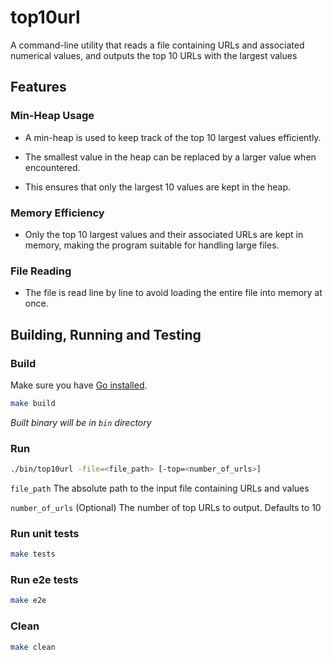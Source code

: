 # top10url

A command-line utility that reads a file containing URLs and associated numerical values, and outputs the top 10 URLs with the largest values


## Features

### Min-Heap Usage

* A min-heap is used to keep track of the top 10 largest values efficiently.

* The smallest value in the heap can be replaced by a larger value when encountered.

* This ensures that only the largest 10 values are kept in the heap.

### Memory Efficiency

* Only the top 10 largest values and their associated URLs are kept in memory, making the program suitable for handling large files.

### File Reading

* The file is read line by line to avoid loading the entire file into memory at once.



## Building, Running and Testing

### Build

Make sure you have [Go installed](https://golang.org/doc/install).


```sh
make build
```

*Built binary will be in `bin` directory*

### Run 

```sh
./bin/top10url -file=<file_path> [-top=<number_of_urls>]

```

`file_path` The absolute path to the input file containing URLs and values

`number_of_urls` (Optional) The number of top URLs to output. Defaults to 10


### Run unit tests

```sh
make tests
```

### Run e2e tests

```sh
make e2e
```

### Clean 

```sh
make clean
```
